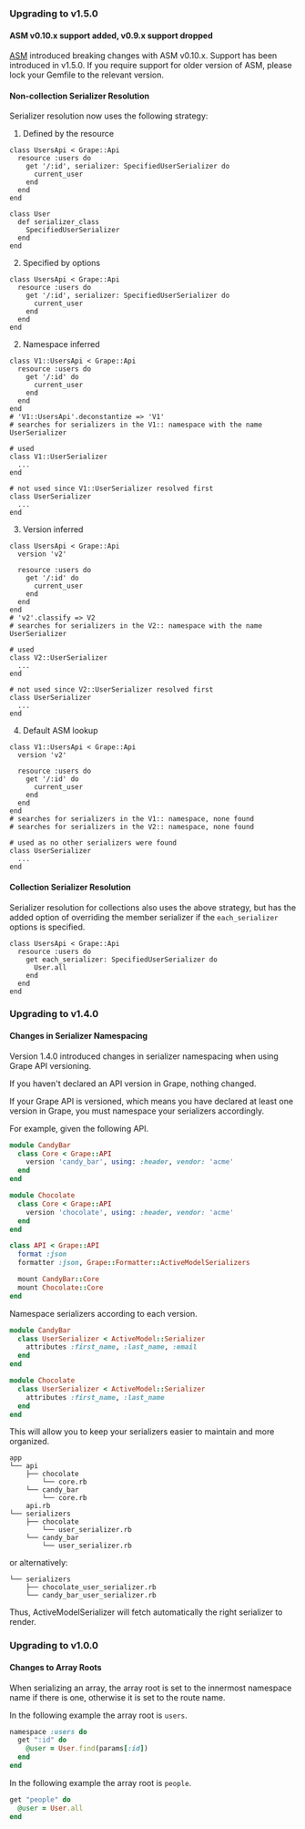 ### Upgrading to v1.5.0

#### ASM v0.10.x support added, v0.9.x support dropped

[ASM](https://github.com/rails-api/active_model_serializers) introduced
breaking changes with ASM v0.10.x. Support has been introduced in v1.5.0.
If you require support for older version of ASM, please lock your Gemfile
to the relevant version.

#### Non-collection Serializer Resolution

Serializer resolution now uses the following strategy:

1. Defined by the resource

```
class UsersApi < Grape::Api
  resource :users do
    get '/:id', serializer: SpecifiedUserSerializer do
      current_user
    end
  end
end

class User
  def serializer_class
    SpecifiedUserSerializer
  end
end
```

2. Specified by options

```
class UsersApi < Grape::Api
  resource :users do
    get '/:id', serializer: SpecifiedUserSerializer do
      current_user
    end
  end
end
```

2. Namespace inferred

```
class V1::UsersApi < Grape::Api
  resource :users do
    get '/:id' do
      current_user
    end
  end
end
# 'V1::UsersApi'.deconstantize => 'V1'
# searches for serializers in the V1:: namespace with the name UserSerializer

# used
class V1::UserSerializer
  ...
end

# not used since V1::UserSerializer resolved first
class UserSerializer
  ...
end
```

3. Version inferred

```
class UsersApi < Grape::Api
  version 'v2'

  resource :users do
    get '/:id' do
      current_user
    end
  end
end
# 'v2'.classify => V2
# searches for serializers in the V2:: namespace with the name UserSerializer

# used
class V2::UserSerializer
  ...
end

# not used since V2::UserSerializer resolved first
class UserSerializer
  ...
end
```

4. Default ASM lookup

```
class V1::UsersApi < Grape::Api
  version 'v2'

  resource :users do
    get '/:id' do
      current_user
    end
  end
end
# searches for serializers in the V1:: namespace, none found
# searches for serializers in the V2:: namespace, none found

# used as no other serializers were found
class UserSerializer
  ...
end
```

#### Collection Serializer Resolution

Serializer resolution for collections also uses the above strategy, but has
the added option of overriding the member serializer if the `each_serializer`
options is specified.

```
class UsersApi < Grape::Api
  resource :users do
    get each_serializer: SpecifiedUserSerializer do
      User.all
    end
  end
end
```


### Upgrading to v1.4.0

#### Changes in Serializer Namespacing

Version 1.4.0 introduced changes in serializer namespacing when using Grape
API versioning.

If you haven't declared an API version in Grape, nothing changed.

If your Grape API is versioned, which means you have declared at least one
version in Grape, you must namespace your serializers accordingly.

For example, given the following API.

```ruby
module CandyBar
  class Core < Grape::API
    version 'candy_bar', using: :header, vendor: 'acme'
  end
end

module Chocolate
  class Core < Grape::API
    version 'chocolate', using: :header, vendor: 'acme'
  end
end

class API < Grape::API
  format :json
  formatter :json, Grape::Formatter::ActiveModelSerializers

  mount CandyBar::Core
  mount Chocolate::Core
end
```

Namespace serializers according to each version.

```ruby
module CandyBar
  class UserSerializer < ActiveModel::Serializer
    attributes :first_name, :last_name, :email
  end
end

module Chocolate
  class UserSerializer < ActiveModel::Serializer
    attributes :first_name, :last_name
  end
end
```

This will allow you to keep your serializers easier to maintain and more
organized.

```
app
└── api
    ├── chocolate
        └── core.rb
    └── candy_bar
        └── core.rb
    api.rb
└── serializers
    ├── chocolate
        └── user_serializer.rb
    └── candy_bar
        └── user_serializer.rb
```

or alternatively:

```
└── serializers
    ├── chocolate_user_serializer.rb
    └── candy_bar_user_serializer.rb
```

Thus, ActiveModelSerializer will fetch automatically the right serializer to
render.

### Upgrading to v1.0.0

#### Changes to Array Roots

When serializing an array, the array root is set to the innermost namespace
name if there is one, otherwise it is set to the route name.

In the following example the array root is `users`.

```ruby
namespace :users do
  get ":id" do
    @user = User.find(params[:id])
  end
end
```

In the following example the array root is `people`.

```ruby
get "people" do
  @user = User.all
end
```
